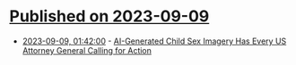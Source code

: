 # [Published on 2023-09-09](index.md)

* [2023-09-09, 01:42:00](https://soylentnews.org/article.pl?sid=23/09/08/0044202&from=rss) - [AI-Generated Child Sex Imagery Has Every US Attorney General Calling for Action](https://soylentnews.org/article.pl?sid=23/09/08/0044202&from=rss)
